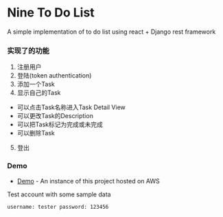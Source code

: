 # Nine To Do List

A simple implementation of to do list using react + Django rest framework


### 实现了的功能

1. 注册用户
2. 登陆(token authentication)
3. 添加一个Task
4. 显示自己的Task
* 可以点击Task名称进入Task Detail View
* 可以更改Task的Description
* 可以把Task标记为完成或未完成
* 可以删除Task
5. 登出

### Demo
* [Demo](https://goo.gl/K63X8w) - An instance of this project hosted on AWS

Test account with some sample data
```
username: tester password: 123456
```

